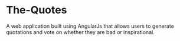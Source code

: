# The-Quotes
A web application built using AngularJs that allows users to generate quotations and vote on whether they are bad or inspirational.
